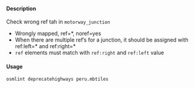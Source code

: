 #### Description

Check wrong ref tah in `motorway_junction`

-  Wrongly mapped, ref=*, noref=yes
-  When there are multiple ref’s for a junction, it should be assigned with ref:left=* and ref:right=*
- `ref` elements must match with  `ref:right` and `ref:left` value

#### Usage

`osmlint deprecatehighways peru.mbtiles`